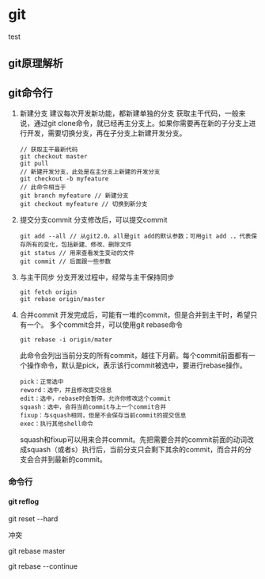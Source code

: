 # git
 test
## git原理解析

## git命令行

1. 新建分支
   建议每次开发新功能，都新建单独的分支
   获取主干代码，一般来说，通过git clone命令，就已经再主分支上。如果你需要再在新的子分支上进行开发，需要切换分支，再在子分支上新建开发分支。

   ```
   // 获取主干最新代码
   git checkout master
   git pull
   // 新建开发分支，此处是在主分支上新建的开发分支
   git checkout -b myfeature
   // 此命令相当于
   git branch myfeature // 新建分支
   git checkout myfeature // 切换到新分支
   ```

2. 提交分支commit
   分支修改后，可以提交commit

   ```
   git add --all // 从git2.0，all是git add的默认参数；可用git add .，代表保存所有的变化，包括新建、修改、删除文件
   git status // 用来查看发生变动的文件
   git commit // 后面跟一些参数
   ```

3. 与主干同步
   分支开发过程中，经常与主干保持同步

   ```
   git fetch origin
   git rebase origin/master
   ```

4. 合并commit
   开发完成后，可能有一堆的commit，但是合并到主干时，希望只有一个。
   多个commit合并，可以使用git rebase命令

   ```
   git rebase -i origin/mater
   ```

   此命令会列出当前分支的所有commit，越往下月薪。每个commit前面都有一个操作命令，默认是pick，表示该行commit被选中，要进行rebase操作。

   ```
   pick：正常选中
   reword：选中，并且修改提交信息
   edit：选中，rebase时会暂停，允许你修改这个commit
   squash：选中，会将当前commit与上一个commit合并
   fixup：与squash相同，但是不会保存当前commit的提交信息
   exec：执行其他shell命令
   ```

   squash和fixup可以用来合并commit。先把需要合并的commit前面的动词改成squash（或者s）执行后，当前分支只会剩下其余的commit，而合并的分支会合并到最新的commit。

### 命令行

#### git reflog

git reset --hard 



冲突

git rebase master

 git rebase --continue

